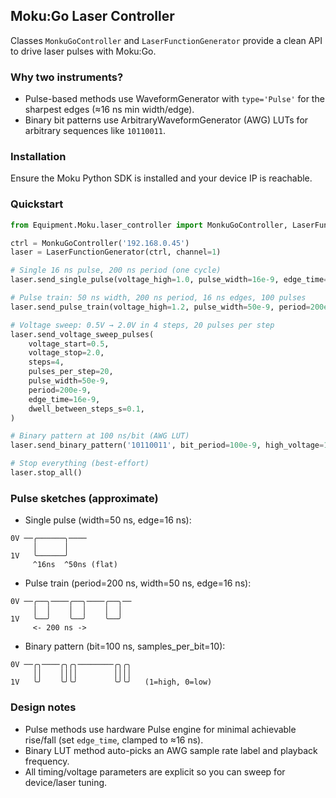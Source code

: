 ## Moku:Go Laser Controller

Classes `MonkuGoController` and `LaserFunctionGenerator` provide a clean API to drive laser pulses with Moku:Go.

### Why two instruments?
- Pulse-based methods use WaveformGenerator with `type='Pulse'` for the sharpest edges (≈16 ns min width/edge).
- Binary bit patterns use ArbitraryWaveformGenerator (AWG) LUTs for arbitrary sequences like `10110011`.

### Installation
Ensure the Moku Python SDK is installed and your device IP is reachable.

### Quickstart

```python
from Equipment.Moku.laser_controller import MonkuGoController, LaserFunctionGenerator

ctrl = MonkuGoController('192.168.0.45')
laser = LaserFunctionGenerator(ctrl, channel=1)

# Single 16 ns pulse, 200 ns period (one cycle)
laser.send_single_pulse(voltage_high=1.0, pulse_width=16e-9, edge_time=16e-9, period=200e-9)

# Pulse train: 50 ns width, 200 ns period, 16 ns edges, 100 pulses
laser.send_pulse_train(voltage_high=1.2, pulse_width=50e-9, period=200e-9, edge_time=16e-9, count=100)

# Voltage sweep: 0.5V → 2.0V in 4 steps, 20 pulses per step
laser.send_voltage_sweep_pulses(
    voltage_start=0.5,
    voltage_stop=2.0,
    steps=4,
    pulses_per_step=20,
    pulse_width=50e-9,
    period=200e-9,
    edge_time=16e-9,
    dwell_between_steps_s=0.1,
)

# Binary pattern at 100 ns/bit (AWG LUT)
laser.send_binary_pattern('10110011', bit_period=100e-9, high_voltage=1.0, samples_per_bit=10)

# Stop everything (best-effort)
laser.stop_all()
```

### Pulse sketches (approximate)

- Single pulse (width=50 ns, edge=16 ns):
```
0V ──╭──────╮────
     │      │
1V   ╰──────╯
     ^16ns  ^50ns (flat)
```

- Pulse train (period=200 ns, width=50 ns, edge=16 ns):
```
0V ──╭──╮────╭──╮────╭──╮──
     │  │    │  │    │  │
1V   ╰──╯    ╰──╯    ╰──╯
     <- 200 ns ->
```

- Binary pattern (bit=100 ns, samples_per_bit=10):
```
0V ──╭╮────╭╮╭╮────────╭╮╭╮
     ││    ││││        ││││
1V   ╰╯    ╰╯╰╯        ╰╯╰╯   (1=high, 0=low)
```

### Design notes
- Pulse methods use hardware Pulse engine for minimal achievable rise/fall (set `edge_time`, clamped to ≈16 ns).
- Binary LUT method auto-picks an AWG sample rate label and playback frequency.
- All timing/voltage parameters are explicit so you can sweep for device/laser tuning.


